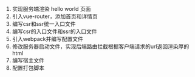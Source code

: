 1. 实现服务端渲染 hello world 页面
2. 引入vue-router，添加首页和详情页
3. 编写csr和ssr统一入口文件
4. 编写csr的入口文件和ssr的入口文件
5. 引入webpack并编写配置文件
6. 修改服务器启动文件，实现后端路由拦截根据客户端请求的url返回渲染厚的html
7. 编写宿主文件
8. 配置打包脚本
